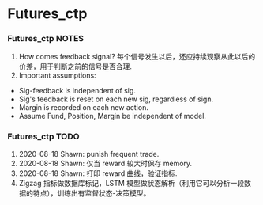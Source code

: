 # Futures_ctp

### Futures_ctp NOTES

1. How comes feedback signal? 每个信号发生以后，还应持续观察从此以后的价差，用于判断之前的信号是否合理.
2. Important assumptions:

- Sig-feedback is independent of sig.
- Sig's feedback is reset on each new sig, regardless of sign.
- Margin is recorded on each new action.
- Assume Fund, Position, Margin be independent of model.

### Futures_ctp TODO

1. 2020-08-18 Shawn: punish frequent trade.
2. 2020-08-18 Shawn: 仅当 reward 较大时保存 memory.
3. 2020-08-18 Shawn: 打印 reward 曲线，验证指标.
4. Zigzag 指标做数据库标记，LSTM 模型做状态解析（利用它可以分析一段数据的特点），训练出有监督状态-决策模型。
